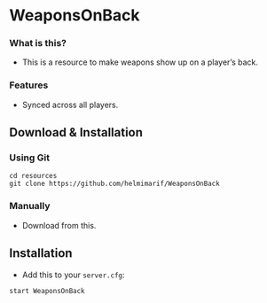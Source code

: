 # WeaponsOnBack

### What is this?

* This is a resource to make weapons show up on a player’s back.

### Features
- Synced across all players.

## Download & Installation

### Using Git
```
cd resources
git clone https://github.com/helmimarif/WeaponsOnBack
```

### Manually
- Download from this.

## Installation
- Add this to your `server.cfg`:

```
start WeaponsOnBack
```
